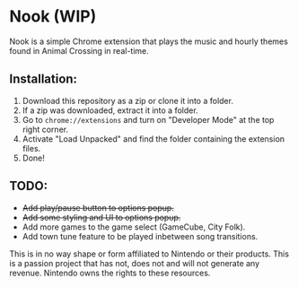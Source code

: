 # Nook (WIP)
Nook is a simple Chrome extension that plays the music and hourly themes found in Animal Crossing in real-time. 

## Installation:
1. Download this repository as a zip or clone it into a folder.
2. If a zip was downloaded, extract it into a folder.
3. Go to `chrome://extensions` and turn on "Developer Mode" at the top right corner.
4. Activate "Load Unpacked" and find the folder containing the extension files.
5. Done!

## TODO:
* ~~Add play/pause button to options popup.~~
* ~~Add some styling and UI to options popup.~~
* Add more games to the game select (GameCube, City Folk).
* Add town tune feature to be played inbetween song transitions.

This is in no way shape or form affiliated to Nintendo or their products. This is a passion project that has not, does not and will not generate any revenue. Nintendo owns the rights to these resources.
